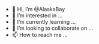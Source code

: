 - 👋 Hi, I’m @AlaskaBay
- 👀 I’m interested in ...
- 🌱 I’m currently learning ...
- 💞️ I’m looking to collaborate on ...
- 📫 How to reach me ...

<!---
AlaskaBay/AlaskaBay is a ✨ special ✨ repository because its `README.md` (this file) appears on your GitHub profile.
You can click the Preview link to take a look at your changes.
--->
